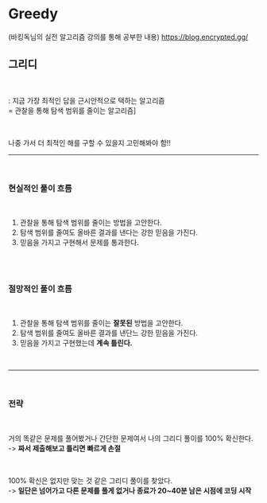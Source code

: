 # Greedy

(바킹독님의 실전 알고리즘 강의를 통해 공부한 내용)
https://blog.encrypted.gg/

## 그리디  
  
  <br>

: 지금 가장 최적인 답을 근시안적으로 택하는 알고리즘  
= 관찰을 통해 탐색 범위를 줄이는 알고리즘]

<br>

나중 가서 더 최적인 해를 구할 수 있을지 고민해봐야 함!!

---
<br>

### 현실적인 풀이 흐름 

<br>

1. 관찰을 통해 탐색 범위를 줄이는 방법을 고안한다.
2. 탐색 범위를 줄여도 올바른 결과를 낸다는 강한 믿음을 가진다.
3. 믿음을 가지고 구현해서 문제를 통과한다.

<br><br>

### 절망적인 풀이 흐름

<br>

1. 관찰을 통해 탐색 범위를 줄이는 **잘못된** 방법을 고안한다.
2. 탐색 범위를 줄여도 올바른 결과를 낸단느 강한 믿음을 가진다.
3. 믿음을 가지고 구현했는데 **계속 틀린다.** 

<br>

---
<br>

### 전략

<br>

거의 똑같은 문제를 풀어봤거나 간단한 문제여서 나의 그리디 풀이를 100% 확신한다.  
-> **짜서 제출해보고 틀리면 빠르게 손절**

<br>  

100% 확신은 없지만 맞는 것 같은 그리디 풀이를 찾았다.  
-> **일단은 넘어가고 다른 문제를 풀게 없거나 종료가 20~40분 남은 시점에 코딩 시작**
